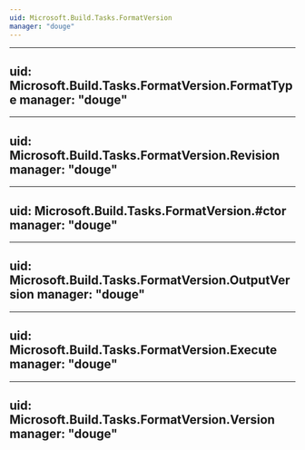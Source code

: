 ```yaml
---
uid: Microsoft.Build.Tasks.FormatVersion
manager: "douge"
---
```


---
uid: Microsoft.Build.Tasks.FormatVersion.FormatType
manager: "douge"
---

---
uid: Microsoft.Build.Tasks.FormatVersion.Revision
manager: "douge"
---

---
uid: Microsoft.Build.Tasks.FormatVersion.#ctor
manager: "douge"
---

---
uid: Microsoft.Build.Tasks.FormatVersion.OutputVersion
manager: "douge"
---

---
uid: Microsoft.Build.Tasks.FormatVersion.Execute
manager: "douge"
---

---
uid: Microsoft.Build.Tasks.FormatVersion.Version
manager: "douge"
---
